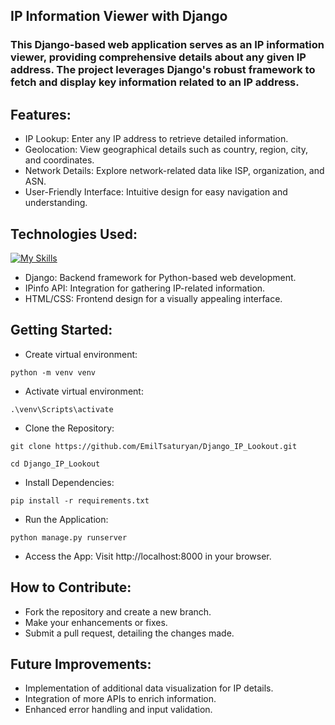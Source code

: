 ## IP Information Viewer with Django

### This Django-based web application serves as an IP information viewer, providing comprehensive details about any given IP address. The project leverages Django's robust framework to fetch and display key information related to an IP address.


## Features:

- IP Lookup: Enter any IP address to retrieve detailed information.
- Geolocation: View geographical details such as country, region, city, and coordinates.
- Network Details: Explore network-related data like ISP, organization, and ASN.
- User-Friendly Interface: Intuitive design for easy navigation and understanding.

##

## Technologies Used:
[![My Skills](https://skillicons.dev/icons?i=python,django,html,css)](https://skillicons.dev)
- Django: Backend framework for Python-based web development.
- IPinfo API: Integration for gathering IP-related information.
- HTML/CSS: Frontend design for a visually appealing interface.

##

## Getting Started:

- Create virtual environment:
 ```
 python -m venv venv
 ```

- Activate virtual environment:
 ```
 .\venv\Scripts\activate
 ```

- Clone the Repository:
 ```
 git clone https://github.com/EmilTsaturyan/Django_IP_Lookout.git
 ```

 ```
 cd Django_IP_Lookout
 ```

- Install Dependencies:
 ```
 pip install -r requirements.txt
 ```

- Run the Application:
 ```
 python manage.py runserver
 ```

- Access the App: Visit http://localhost:8000 in your browser.

##

## How to Contribute:

- Fork the repository and create a new branch.
- Make your enhancements or fixes.
- Submit a pull request, detailing the changes made.

##

## Future Improvements:

- Implementation of additional data visualization for IP details.
- Integration of more APIs to enrich information.
- Enhanced error handling and input validation.
